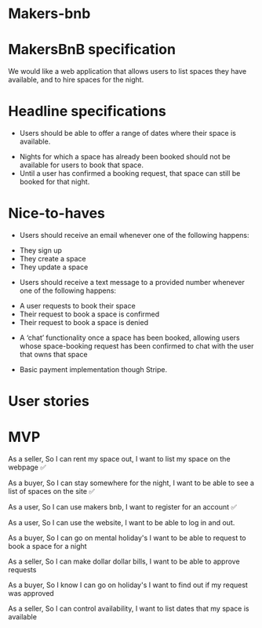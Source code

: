 # Makers-bnb

MakersBnB specification
=======================

We would like a web application that allows users to list spaces they have available, and to hire spaces for the night.

Headline specifications
=======================

<!-- - Any signed-up user can list a new space. -->
<!-- - Users can list multiple spaces. -->
<!-- - Users should be able to name their space, provide a short           description of the space, and a price per night. -->
- Users should be able to offer a range of dates where their space    is available.
<!-- - Any signed-up user can request to hire any space for one night,     and this should be approved by the user that owns that space. -->
- Nights for which a space has already been booked should not be      available for users to book that space.
- Until a user has confirmed a booking request, that space can        still be booked for that night.

Nice-to-haves
=============

* Users should receive an email whenever one of the following         happens:
- They sign up
- They create a space
- They update a space

* Users should receive a text message to a provided number whenever   one of the following happens:
- A user requests to book their space
- Their request to book a space is confirmed
- Their request to book a space is denied

* A ‘chat’ functionality once a space has been booked, allowing       users whose space-booking request has been confirmed to chat with   the user that owns that space

* Basic payment implementation though Stripe.

# User stories

MVP
===

As a seller,
So I can rent my space out,
I want to list my space on the webpage ✅

As a buyer,
So I can stay somewhere for the night,
I want to be able to see a list of spaces on the site ✅

As a user,
So I can use makers bnb,
I want to register for an account ✅

As a user,
So I can use the website,
I want to be able to log in and out.

As a buyer,
So I can go on mental holiday's
I want to be able to request to book a space for a night

As a seller,
So I can make dollar dollar bills,
I want to be able to approve requests

As a buyer,
So I know I can go on holiday's
I want to find out if my request was approved

As a seller,
So I can control availability,
I want to list dates that my space is available



<!-- ✅ -->
